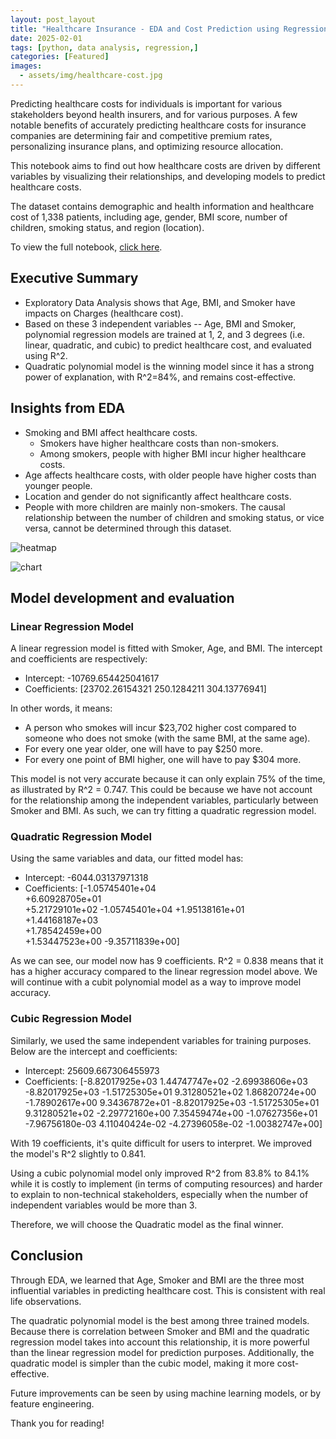 ```yaml
---
layout: post_layout
title: "Healthcare Insurance - EDA and Cost Prediction using Regression Models"
date: 2025-02-01
tags: [python, data analysis, regression,]
categories: [Featured]
images:
  - assets/img/healthcare-cost.jpg
---
```


Predicting healthcare costs for individuals is important for various stakeholders beyond health insurers, and for various purposes. A few notable benefits of accurately predicting healthcare costs for insurance companies are determining fair and competitive premium rates, personalizing insurance plans, and optimizing resource allocation.

This notebook aims to find out how healthcare costs are driven by different variables by visualizing their relationships, and developing models to predict healthcare costs. 

The dataset contains demographic and health information and healthcare cost of 1,338 patients, including age, gender, BMI score, number of children, smoking status, and region (location).

To view the full notebook, [click here](https://github.com/Hoale2908/healthcare_insurance/blob/main/health-insurance-eda.ipynb).

## Executive Summary  
 - Exploratory Data Analysis shows that Age, BMI, and Smoker have impacts on Charges (healthcare cost).
 - Based on these 3 independent variables -- Age, BMI and Smoker, polynomial regression models are trained at 1, 2, and 3 degrees (i.e. linear, quadratic, and cubic) to predict healthcare cost, and evaluated using R^2. 
 - Quadratic polynomial model is the winning model since it has a strong power of explanation, with R^2=84%, and remains cost-effective.


## Insights from EDA  
- Smoking and BMI affect healthcare costs. 
  - Smokers have higher healthcare costs than non-smokers.
  - Among smokers, people with higher BMI incur higher healthcare costs.
- Age affects healthcare costs, with older people have higher costs than younger people.
- Location and gender do not significantly affect healthcare costs.
- People with more children are mainly non-smokers. The causal relationship between the number of children and smoking status, or vice versa, cannot be determined through this dataset.

![heatmap](https://www.kaggleusercontent.com/kf/220315349/eyJhbGciOiJkaXIiLCJlbmMiOiJBMTI4Q0JDLUhTMjU2In0..x5iwbCXsePY2NSWay9FPWQ.CEuUpIazfDstwWgagDyk3jyRIzKNPDUbwA4JIIma-FL4fFcPmeLUobKTI1maDu92vI8doam7ZXINX-z1cwmsWIfxhLvCxZhbMqtCGrOTxeeMbbkIQX9YFay4sXJ7XrRDsDeXuwXb1OeTZAFeSS1AmYObUzl3A8ed4PrhRRfO30UXdzh8Y3NoDksLMpaMxLpxOPeCRg7Mt5am-F-QuFm6dGod4JeEKel5tuLdLEYi4gHMeBHY7KF-xcpW1to8WWWsS7xaud_UC4147HDp6R6iCeItAHWglC79OhK52hVDfJfU4usS6zLHgKBSkmDvtT-P64LMtOms-nB27cG2bELEEHo_qet1aKkgHzUBlqZNZE7sMCNIddniCRqnkytGPmIp5sMPQbf9OVhYE5zeGNbgZQ1W-Hxwk1nQYmQR5vz3AncZZ1Ct663Iu42RmaGtfyptXvV7jMviWie_uXyGIPDWxySA9pn_eb6Lsyx_UKEkvs3ke7IdTPzpDRPCN1Ic2gFDiHR3RHRr1LcRtQb5gZplaeMk1N2DG7PjH-9BV2WboX03_sYcE3L_OZu7D9bklTXFLJDlpKOOva-7DGP3U10TK9xdfSBxJtd7KaUt7o9csl3ITIsDOX9Oq5lWwi4gHpXD8hOI5IHR_NnToE59JaMIsiv6ow_lSsq5UrE8sgCvoGc.GG4IjMAvxJgr_z9MNgZ6Ag/__results___files/__results___16_0.png)

![chart](https://www.kaggleusercontent.com/kf/220315349/eyJhbGciOiJkaXIiLCJlbmMiOiJBMTI4Q0JDLUhTMjU2In0..x5iwbCXsePY2NSWay9FPWQ.CEuUpIazfDstwWgagDyk3jyRIzKNPDUbwA4JIIma-FL4fFcPmeLUobKTI1maDu92vI8doam7ZXINX-z1cwmsWIfxhLvCxZhbMqtCGrOTxeeMbbkIQX9YFay4sXJ7XrRDsDeXuwXb1OeTZAFeSS1AmYObUzl3A8ed4PrhRRfO30UXdzh8Y3NoDksLMpaMxLpxOPeCRg7Mt5am-F-QuFm6dGod4JeEKel5tuLdLEYi4gHMeBHY7KF-xcpW1to8WWWsS7xaud_UC4147HDp6R6iCeItAHWglC79OhK52hVDfJfU4usS6zLHgKBSkmDvtT-P64LMtOms-nB27cG2bELEEHo_qet1aKkgHzUBlqZNZE7sMCNIddniCRqnkytGPmIp5sMPQbf9OVhYE5zeGNbgZQ1W-Hxwk1nQYmQR5vz3AncZZ1Ct663Iu42RmaGtfyptXvV7jMviWie_uXyGIPDWxySA9pn_eb6Lsyx_UKEkvs3ke7IdTPzpDRPCN1Ic2gFDiHR3RHRr1LcRtQb5gZplaeMk1N2DG7PjH-9BV2WboX03_sYcE3L_OZu7D9bklTXFLJDlpKOOva-7DGP3U10TK9xdfSBxJtd7KaUt7o9csl3ITIsDOX9Oq5lWwi4gHpXD8hOI5IHR_NnToE59JaMIsiv6ow_lSsq5UrE8sgCvoGc.GG4IjMAvxJgr_z9MNgZ6Ag/__results___files/__results___21_0.png)


## Model development and evaluation

### Linear Regression Model

A linear regression model is fitted with Smoker, Age, and BMI. The intercept and coefficients are respectively:
- Intercept: -10769.654425041617
- Coefficients: [23702.26154321   250.1284211    304.13776941]

In other words, it means: 
- A person who smokes will incur $23,702 higher cost compared to someone who does not smoke (with the same BMI, at the same age).
- For every one year older, one will have to pay $250 more.
- For every one point of BMI higher, one will have to pay $304 more.

This model is not very accurate because it can only explain 75% of the time, as illustrated by R^2 = 0.747. This could be because we have not account for the relationship among the independent variables, particularly between Smoker and BMI. As such, we can try fitting a quadratic regression model.

### Quadratic Regression Model

Using the same variables and data, our fitted model has:
- Intercept: -6044.03137971318
- Coefficients: [-1.05745401e+04  
                +6.60928705e+01  
                +5.21729101e+02 
                -1.05745401e+04
                +1.95138161e+01  
                +1.44168187e+03  
                +1.78542459e+00  
                +1.53447523e+00
                -9.35711839e+00]

As we can see, our model now has 9 coefficients. 
R^2 = 0.838 means that it has a higher accuracy compared to the linear regression model above. 
We will continue with a cubit polynomial model as a way to improve model accuracy.

### Cubic Regression Model

Similarly, we used the same independent variables for training purposes. Below are the intercept and coefficients:
 - Intercept: 25609.667306455973
 - Coefficients: [-8.82017925e+03  1.44747747e+02 -2.69938606e+03 -8.82017925e+03
 -1.51725305e+01  9.31280521e+02  1.86820724e+00 -1.78902617e+00
  9.34367872e+01 -8.82017925e+03 -1.51725305e+01  9.31280521e+02
 -2.29772160e+00  7.35459474e+00 -1.07627356e+01 -7.96756180e-03
  4.11040424e-02 -4.27396058e-02 -1.00382747e+00]

With 19 coefficients, it's quite difficult for users to interpret. We improved the model's R^2 slightly to 0.841.

Using a cubic polynomial model only improved R^2 from 83.8% to 84.1% while it is costly to implement (in terms of computing resources) and harder to explain to non-technical stakeholders, especially when the number of independent variables would be more than 3.

Therefore, we will choose the Quadratic model as the final winner.

## Conclusion

Through EDA, we learned that Age, Smoker and BMI are the three most influential variables in predicting healthcare cost. This is consistent with real life observations.

The quadratic polynomial model is the best among three trained models. Because there is correlation between Smoker and BMI and the quadratic regression model takes into account this relationship, it is more powerful than the linear regression model for prediction purposes. Additionally, the quadratic model is simpler than the cubic model, making it more cost-effective.

Future improvements can be seen by using machine learning models, or by feature engineering.

Thank you for reading!